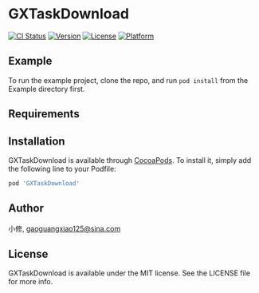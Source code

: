 # GXTaskDownload

[![CI Status](https://img.shields.io/travis/小修/GXTaskDownload.svg?style=flat)](https://travis-ci.org/小修/GXTaskDownload)
[![Version](https://img.shields.io/cocoapods/v/GXTaskDownload.svg?style=flat)](https://cocoapods.org/pods/GXTaskDownload)
[![License](https://img.shields.io/cocoapods/l/GXTaskDownload.svg?style=flat)](https://cocoapods.org/pods/GXTaskDownload)
[![Platform](https://img.shields.io/cocoapods/p/GXTaskDownload.svg?style=flat)](https://cocoapods.org/pods/GXTaskDownload)

## Example

To run the example project, clone the repo, and run `pod install` from the Example directory first.

## Requirements

## Installation

GXTaskDownload is available through [CocoaPods](https://cocoapods.org). To install
it, simply add the following line to your Podfile:

```ruby
pod 'GXTaskDownload'
```

## Author

小修, gaoguangxiao125@sina.com

## License

GXTaskDownload is available under the MIT license. See the LICENSE file for more info.
